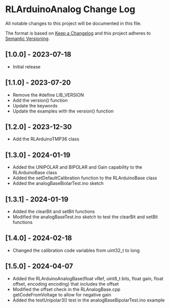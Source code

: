 #  RLArduinoAnalog Change Log

All notable changes to this project will be documented in this file.

The format is based on [Keep a Changelog](http://keepachangelog.com/)
and this project adheres to [Semantic Versioning](http://semver.org/).


## [1.0.0] - 2023-07-18
- Initial release

## [1.1.0] - 2023-07-20
- Remove the #define LIB_VERSION
- Add the version() function
- Update the keywords
- Update the examples with the version() function

## [1.2.0] - 2023-12-30
- Add the RLArduinoTMP36 class

## [1.3.0] - 2024-01-19
- Added the UNIPOLAR and BIPOLAR and Gain capability to the RLArduinoBase class
- Added the setDefaultCalibration function to the RLArduinoBase class
- Added the analogBaseBiolarTest.ino sketch

## [1.3.1] - 2024-01-19
- Added the clearBit and setBit functions
- Modified the analogBaseTest.ino sketch to test the clearBit and setBit functions

## [1.4.0] - 2024-02-18
- Changed the calibration code variables from uint32_t to long

## [1.5.0] - 2024-04-07
- Added the RLArduinoAnalogBase(float vRef, uint8_t bits, float gain, float offset, encoding encoding) that includes the offset
- Modified the offset check in the RLAnalogBase.cpp getCodeFromVoltage to allow for negative gain
- Added the testUnipolar3() test in the analogBaseBipolarTest.ino example